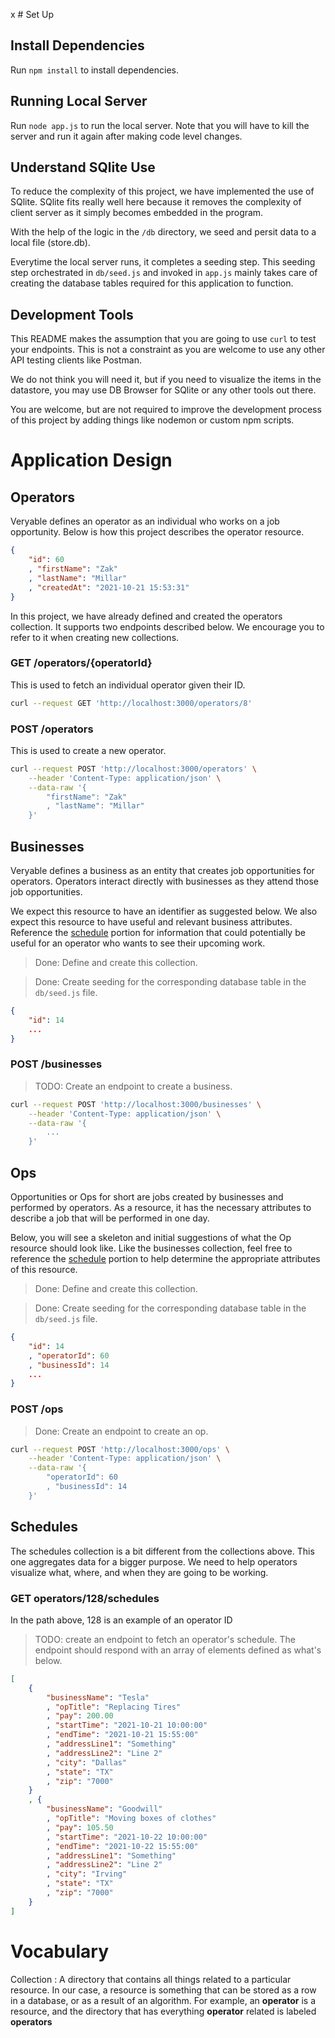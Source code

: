 x   # Set Up

## Install Dependencies
Run `npm install` to install dependencies.

## Running Local Server
Run `node app.js` to run the local server. Note that you will have to kill the server and run it again after making code level changes.

## Understand SQlite Use
To reduce the complexity of this project, we have implemented the use of SQlite. SQlite fits really well here because it removes the complexity of client server as it simply becomes embedded in the program. 

With the help of the logic in the `/db` directory, we seed and persit data to a local file (store.db). 

Everytime the local server runs, it completes a seeding step. This seeding step orchestrated in `db/seed.js` and invoked in `app.js` mainly takes care of creating the database tables required for this application to function.

## Development Tools
This README makes the assumption that you are going to use `curl` to test your endpoints. This is not a constraint as you are welcome to use any other API testing clients like Postman.

We do not think you will need it, but if you need to visualize the items in the datastore, you may use DB Browser for SQlite or any other tools out there.

You are welcome, but are not required to improve the development process of this project by adding things like nodemon or custom npm scripts.

# Application Design

## Operators
Veryable defines an operator as an individual who works on a job opportunity. Below is how this project describes the operator resource.

```JSON
{
    "id": 60
    , "firstName": "Zak"
    , "lastName": "Millar"
    , "createdAt": "2021-10-21 15:53:31"
}
```

In this project, we have already defined and created the operators collection. It supports two endpoints described below. We encourage you to refer to it when creating new collections.

### **GET /operators/{operatorId}**
This is used to fetch an individual operator given their ID.

```BASH
curl --request GET 'http://localhost:3000/operators/8'
```

### **POST /operators**
This is used to create a new operator.

```BASH
curl --request POST 'http://localhost:3000/operators' \
    --header 'Content-Type: application/json' \
    --data-raw '{
        "firstName": "Zak"
        , "lastName": "Millar"
    }'
```

## Businesses
Veryable defines a business as an entity that creates job opportunities for operators. Operators interact directly with businesses as they attend those job opportunities.

We expect this resource to have an identifier as suggested below. We also expect this resource to have useful and relevant business attributes. Reference the [schedule](#Schedules) portion for information that could potentially be useful for an operator who wants to see their upcoming work.

>Done: Define and create this collection.

>Done: Create seeding for the corresponding database table in the `db/seed.js` file.

```JSON
{
    "id": 14
    ...
}
```

### **POST /businesses**
>TODO: Create an endpoint to create a business.

```BASH
curl --request POST 'http://localhost:3000/businesses' \
    --header 'Content-Type: application/json' \
    --data-raw '{
        ...
    }'
```

## Ops
Opportunities or Ops for short are jobs created by businesses and performed by operators. As a resource, it has the necessary attributes to describe a job that will be performed in one day. 

Below, you will see a skeleton and initial suggestions of what the Op resource should look like. Like the businesses collection, feel free to reference the [schedule](#Schedules) portion to help determine the appropriate attributes of this resource.

>Done: Define and create this collection.

>Done: Create seeding for the corresponding database table in the `db/seed.js` file.

```JSON
{
    "id": 14
    , "operatorId": 60
    , "businessId": 14
    ...
}
```

### **POST /ops**
>Done: Create an endpoint to create an op.

```BASH
curl --request POST 'http://localhost:3000/ops' \
    --header 'Content-Type: application/json' \
    --data-raw '{
        "operatorId": 60
        , "businessId": 14
    }'
```

## Schedules
The schedules collection is a bit different from the collections above. This one aggregates data for a bigger purpose. We need to help operators visualize what, where, and when they are going to be working.

### GET **operators/128/schedules**
In the path above, 128 is an example of an operator ID
>TODO: create an endpoint to fetch an operator's schedule. The endpoint should respond with an array of elements defined as what's below.

```JSON
[
    {
        "businessName": "Tesla"
        , "opTitle": "Replacing Tires"
        , "pay": 200.00
        , "startTime": "2021-10-21 10:00:00"
        , "endTime": "2021-10-21 15:55:00"
        , "addressLine1": "Something"
        , "addressLine2": "Line 2"
        , "city": "Dallas"
        , "state": "TX"
        , "zip": "7000"
    }
    , {
        "businessName": "Goodwill"
        , "opTitle": "Moving boxes of clothes"
        , "pay": 105.50
        , "startTime": "2021-10-22 10:00:00"
        , "endTime": "2021-10-22 15:55:00"
        , "addressLine1": "Something"
        , "addressLine2": "Line 2"
        , "city": "Irving"
        , "state": "TX"
        , "zip": "7000"
    }
]
```

# Vocabulary
Collection
: A directory that contains all things related to a particular resource. In our case, a resource is something that can be stored as a row in a database, or as a result of an algorithm. For example, an **operator** is a resource, and the directory that has everything **operator** related is labeled **operators**